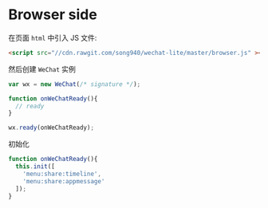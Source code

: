 Browser side
============

在页面 `html` 中引入 JS 文件:

```html
<script src="//cdn.rawgit.com/song940/wechat-lite/master/browser.js" ></script>
```

然后创建 `WeChat` 实例 

```javascript
var wx = new WeChat(/* signature */);

function onWeChatReady(){
  // ready
}

wx.ready(onWeChatReady);
```

初始化

```javascript
function onWeChatReady(){
  this.init([
    'menu:share:timeline',
    'menu:share:appmessage'
  ]);
}

```
